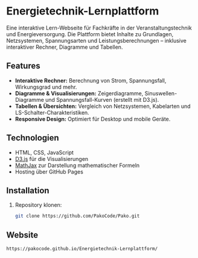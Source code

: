 
# Energietechnik-Lernplattform

Eine interaktive Lern-Webseite für Fachkräfte in der Veranstaltungstechnik und Energieversorgung. Die Plattform bietet Inhalte zu Grundlagen, Netzsystemen, Spannungsarten und Leistungsberechnungen 
– inklusive interaktiver Rechner, Diagramme und Tabellen.

## Features

- **Interaktive Rechner:** Berechnung von Strom, Spannungsfall, Wirkungsgrad und mehr.
- **Diagramme & Visualisierungen:** Zeigerdiagramme, Sinuswellen-Diagramme und Spannungsfall-Kurven (erstellt mit D3.js).
- **Tabellen & Übersichten:** Vergleich von Netzsystemen, Kabelarten und LS-Schalter-Charakteristiken.
- **Responsive Design:** Optimiert für Desktop und mobile Geräte.

## Technologien

- HTML, CSS, JavaScript
- [D3.js](https://d3js.org/) für die Visualisierungen
- [MathJax](https://www.mathjax.org/) zur Darstellung mathematischer Formeln
- Hosting über GitHub Pages

## Installation

1. Repository klonen:
   ```bash
   git clone https://github.com/PakoCode/Pako.git
## Website
   ```bash
   https://pakocode.github.io/Energietechnik-Lernplattform/
